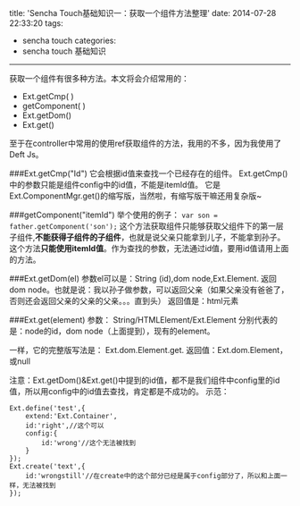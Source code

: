 title: 'Sencha Touch基础知识一：获取一个组件方法整理'
date: 2014-07-28 22:33:20
tags:
- sencha touch
categories:
- sencha touch 基础知识
---

获取一个组件有很多种方法。本文将会介绍常用的：
- Ext.getCmp( )
- getComponent( )
- Ext.getDom()
- Ext.get()

<!--more-->
至于在controller中常用的使用ref获取组件的方法，我用的不多，因为我使用了Deft Js。

###Ext.getCmp("Id")
它会根据id值来查找一个已经存在的组件。
Ext.getCmp()中的参数只能是组件config中的id值，不能是itemId值。
它是Ext.ComponentMgr.get()的缩写版，当然啦，有缩写版干嘛还用复杂版~

###getComponent("itemId")
举个使用的例子：
`var son = father.getComponent('son');`
这个方法获取组件只能够获取父组件下的第一层子组件,**不能获得子组件的子组件**，也就是说父亲只能拿到儿子，不能拿到孙子。
这个方法**只能使用itemId值**。作为查找的参数，无法通过id值，要用id值请用上面的方法。

###Ext.getDom(el)
参数el可以是：String (id),dom node,Ext.Element.
返回dom node。也就是说：我以孙子做参数，可以返回父亲（如果父亲没有爸爸了，否则还会返回父亲的父亲的父亲。。。直到头）
返回值是：html元素

###Ext.get(element)
参数：
    String/HTMLElement/Ext.Element
    分别代表的是：node的id，dom node（上面提到），现有的element。
    
一样，它的完整版写法是： Ext.dom.Element.get.
返回值：Ext.dom.Element，或null

注意：Ext.getDom()&Ext.get()中提到的id值，都不是我们组件中config里的id值，所以用config中的id值去查找，肯定都是不成功的。
示范：

    Ext.define('test',{
        extend:'Ext.Container',
        id:'right',//这个可以
        config:{
            id:'wrong'//这个无法被找到
        }
    });
    Ext.create('text',{
        id:'wrongstill'//在create中的这个部分已经是属于config部分了，所以和上面一样，无法被找到
    });
